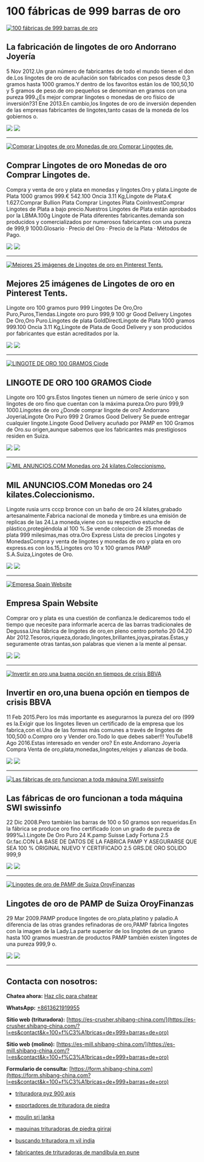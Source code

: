 # 100 fábricas de 999 barras de oro

<a href="https://swt.shibang-china.com/?l=es&img&k=100+f%C3%A1bricas+de+999+barras+de+oro" target="_blank">![100 fábricas de 999 barras de oro](http://static.shibang-china.com/all-800x300/662.jpg)</a>

## La fabricación de lingotes de oro Andorrano Joyería
5 Nov 2012.Un gran número de fabricantes de todo el mundo tienen el don de.Los lingotes de oro de acuñación son fabricados con pesos desde 0,3 gramos hasta 1000 gramos.Y dentro de los favoritos están los de 100,50,10 y 5 gramos de peso.de oro pequeños se denominan en gramos con una pureza 999.¿Es mejor comprar lingotes o monedas de oro físico de inversión?31 Ene 2013.En cambio,los lingotes de oro de inversión dependen de las empresas fabricantes de lingotes,tanto casas de la moneda de los gobiernos o.


<a href="https://whatsapp.shibangsoft.com/WhatsApp.php" target="_blank" title="WhatsApp">![](http://static.shibang-china.com/icon/whatsapp.png)</a> <a href="https://swt.shibang-china.com/?l=es&icon&k=100+f%C3%A1bricas+de+999+barras+de+oro" target="_blank">![](http://static.shibang-china.com/icon/chat-es.png)</a>

---

<a href="https://swt.shibang-china.com/?l=es&img&k=100+f%C3%A1bricas+de+999+barras+de+oro" target="_blank">![Comprar Lingotes de oro Monedas de oro Comprar Lingotes de.](http://static.shibang-china.com/all-800x300/661.jpg)</a>

## Comprar Lingotes de oro Monedas de oro Comprar Lingotes de.
Compra y venta de oro y plata en monedas y lingotes.Oro y plata.Lingote de Plata 1000 gramos 999.€ 542.100 Oncia 3.11 Kg,Lingote de Plata.€ 1.627.Comprar Bullion Plata Comprar Lingotes Plata CoinInvestComprar Lingotes de Plata a bajo precio.Nuestros Lingotes de Plata están aprobados por la LBMA.100g Lingote de Plata diferentes fabricantes.demanda son producidos y comercializados por numerosos fabricantes con una pureza de 999,9 1000.Glosario &middot; Precio del Oro &middot; Precio de la Plata &middot; Métodos de Pago.


<a href="https://whatsapp.shibangsoft.com/WhatsApp.php" target="_blank" title="WhatsApp">![](http://static.shibang-china.com/icon/whatsapp.png)</a> <a href="https://swt.shibang-china.com/?l=es&icon&k=100+f%C3%A1bricas+de+999+barras+de+oro" target="_blank">![](http://static.shibang-china.com/icon/chat-es.png)</a>

---

<a href="https://swt.shibang-china.com/?l=es&img&k=100+f%C3%A1bricas+de+999+barras+de+oro" target="_blank">![Mejores 25 imágenes de Lingotes de oro en Pinterest Tents.](http://static.shibang-china.com/all-800x300/1022.jpg)</a>

## Mejores 25 imágenes de Lingotes de oro en Pinterest Tents.
Lingote oro 100 gramos puro 999 Lingotes De Oro,Oro Puro,Puros,Tiendas.Lingote oro puro 999,9 100 gr Good Delivery Lingotes De Oro,Oro Puro.Lingotes de plata GoldDirectLingote de Plata 1000 gramos 999.100 Oncia 3.11 Kg,Lingote de Plata.de Good Delivery y son producidos por fabricantes que están acreditados por la.


<a href="https://whatsapp.shibangsoft.com/WhatsApp.php" target="_blank" title="WhatsApp">![](http://static.shibang-china.com/icon/whatsapp.png)</a> <a href="https://swt.shibang-china.com/?l=es&icon&k=100+f%C3%A1bricas+de+999+barras+de+oro" target="_blank">![](http://static.shibang-china.com/icon/chat-es.png)</a>

---

<a href="https://swt.shibang-china.com/?l=es&img&k=100+f%C3%A1bricas+de+999+barras+de+oro" target="_blank">![LINGOTE DE ORO 100 GRAMOS Ciode](http://static.shibang-china.com/all-800x300/1098.jpg)</a>

## LINGOTE DE ORO 100 GRAMOS Ciode
Lingote oro 100 grs.Estos lingotes tienen un número de serie único y son lingotes de oro fino que cuentan con la máxima pureza.Oro puro 999,9 1000.Lingotes de oro ¿Donde comprar lingote de oro? Andorrano JoyeriaLingote Oro Puro 999 2 Gramos Good Delivery Se puede entregar cualquier lingote.Lingote Good Delivery acuñado por PAMP en 100 Gramos de Oro.su origen,aunque sabemos que los fabricantes más prestigiosos residen en Suiza.


<a href="https://whatsapp.shibangsoft.com/WhatsApp.php" target="_blank" title="WhatsApp">![](http://static.shibang-china.com/icon/whatsapp.png)</a> <a href="https://swt.shibang-china.com/?l=es&icon&k=100+f%C3%A1bricas+de+999+barras+de+oro" target="_blank">![](http://static.shibang-china.com/icon/chat-es.png)</a>

---

<a href="https://swt.shibang-china.com/?l=es&img&k=100+f%C3%A1bricas+de+999+barras+de+oro" target="_blank">![MIL ANUNCIOS.COM Monedas oro 24 kilates.Coleccionismo.](http://static.shibang-china.com/all-800x300/505.jpg)</a>

## MIL ANUNCIOS.COM Monedas oro 24 kilates.Coleccionismo.
Lingote rusia urrs cccp bronce con un baño de oro 24 kilates,grabado artesanalmente.Fabrica nacional de moneda y timbre.es una emisión de replicas de las 24.La moneda,viene con su respectivo estuche de plástico,protegiéndola al 100 %.Se vende coleccion de 25 monedas de plata 999 milesimas,mas otra.Oro Express Lista de precios Lingotes y MonedasCompra y venta de lingotes y monedas de oro y plata en oro express.es con los.15,Lingotes oro 10 x 100 gramos PAMP S.A.Suiza,Lingotes de Oro.


<a href="https://whatsapp.shibangsoft.com/WhatsApp.php" target="_blank" title="WhatsApp">![](http://static.shibang-china.com/icon/whatsapp.png)</a> <a href="https://swt.shibang-china.com/?l=es&icon&k=100+f%C3%A1bricas+de+999+barras+de+oro" target="_blank">![](http://static.shibang-china.com/icon/chat-es.png)</a>

---

<a href="https://swt.shibang-china.com/?l=es&img&k=100+f%C3%A1bricas+de+999+barras+de+oro" target="_blank">![Empresa Spain Website](http://static.shibang-china.com/all-800x300/1484.jpg)</a>

## Empresa Spain Website
Comprar oro y plata es una cuestión de confianza.le dedicaremos todo el tiempo que necesite para informarle acerca de las barras tradicionales de Degussa.Una fábrica de lingotes de oro,en pleno centro porteño 20 04.20 Abr 2012.Tesoros,riqueza,dorado,lingotes,brillantes,joyas,piratas.Éstas,y seguramente otras tantas,son palabras que vienen a la mente al pensar.


<a href="https://whatsapp.shibangsoft.com/WhatsApp.php" target="_blank" title="WhatsApp">![](http://static.shibang-china.com/icon/whatsapp.png)</a> <a href="https://swt.shibang-china.com/?l=es&icon&k=100+f%C3%A1bricas+de+999+barras+de+oro" target="_blank">![](http://static.shibang-china.com/icon/chat-es.png)</a>

---

<a href="https://swt.shibang-china.com/?l=es&img&k=100+f%C3%A1bricas+de+999+barras+de+oro" target="_blank">![Invertir en oro,una buena opción en tiempos de crisis BBVA](http://static.shibang-china.com/all-800x300/1120.jpg)</a>

## Invertir en oro,una buena opción en tiempos de crisis BBVA
11 Feb 2015.Pero los más importante es asegurarnos la pureza del oro (999 es la.Exigir que los lingotes lleven un certificado de la empresa que los fabrica,con el.Una de las formas más comunes a través de lingotes de 100,500 o.Compro oro y Vender oro.Todo lo que debes saber!!! YouTube18 Ago 2016.Estas interesado en vender oro? En este.Andorrano Joyeria Compra Venta de oro,plata,monedas,lingotes,relojes y alianzas de boda.


<a href="https://whatsapp.shibangsoft.com/WhatsApp.php" target="_blank" title="WhatsApp">![](http://static.shibang-china.com/icon/whatsapp.png)</a> <a href="https://swt.shibang-china.com/?l=es&icon&k=100+f%C3%A1bricas+de+999+barras+de+oro" target="_blank">![](http://static.shibang-china.com/icon/chat-es.png)</a>

---

<a href="https://swt.shibang-china.com/?l=es&img&k=100+f%C3%A1bricas+de+999+barras+de+oro" target="_blank">![Las fábricas de oro funcionan a toda máquina SWI swissinfo](http://static.shibang-china.com/all-800x300/1366.jpg)</a>

## Las fábricas de oro funcionan a toda máquina SWI swissinfo
22 Dic 2008.Pero también las barras de 100 o 50 gramos son requeridas.En la fábrica se produce oro fino certificado (con un grado de pureza de 999‰).Lingote De Oro Puro 24 K.pamp Suisse Lady Fortuna 2.5 Gr.fac.CON LA BASE DE DATOS DE LA FABRICA PAMP Y ASEGURARSE QUE SEA 100 % ORIGINAL NUEVO Y CERTIFICADO 2.5 GRS.DE ORO SOLIDO 999,9


<a href="https://whatsapp.shibangsoft.com/WhatsApp.php" target="_blank" title="WhatsApp">![](http://static.shibang-china.com/icon/whatsapp.png)</a> <a href="https://swt.shibang-china.com/?l=es&icon&k=100+f%C3%A1bricas+de+999+barras+de+oro" target="_blank">![](http://static.shibang-china.com/icon/chat-es.png)</a>

---

<a href="https://swt.shibang-china.com/?l=es&img&k=100+f%C3%A1bricas+de+999+barras+de+oro" target="_blank">![Lingotes de oro de PAMP de Suiza OroyFinanzas](http://static.shibang-china.com/all-800x300/383.jpg)</a>

## Lingotes de oro de PAMP de Suiza OroyFinanzas
29 Mar 2009.PAMP produce lingotes de oro,plata,platino y paladio.A diferencia de las otras grandes refinadoras de oro,PAMP fabrica lingotes con la imagen de la Lady.La parte superior de los lingotes de un gramo hasta 100 gramos muestran.de productos PAMP también existen lingotes de una pureza 999,9 o.

<a href="https://whatsapp.shibangsoft.com/WhatsApp.php" target="_blank" title="WhatsApp">![](http://static.shibang-china.com/icon/whatsapp.png)</a> <a href="https://swt.shibang-china.com/?l=es&icon&k=100+f%C3%A1bricas+de+999+barras+de+oro" target="_blank">![](http://static.shibang-china.com/icon/chat-es.png)</a>

---
## Contacta con nosotros:

**Chatea ahora:** [Haz clic para chatear](https://swt.shibang-china.com?l=es&contact&k=100+f%C3%A1bricas+de+999+barras+de+oro)

**WhatsApp:**  [+8613621919955](https://whatsapp.shibangsoft.com/WhatsApp.php)

**Sitio web (trituradora):** [https://es-crusher.shibang-china.com/](https://es-crusher.shibang-china.com/?l=es&contact&k=100+f%C3%A1bricas+de+999+barras+de+oro)

**Sitio web (molino):** [https://es-mill.shibang-china.com/](https://es-mill.shibang-china.com/?l=es&contact&k=100+f%C3%A1bricas+de+999+barras+de+oro)

**Formulario de consulta:** [https://form.shibang-china.com](https://form.shibang-china.com?l=es&contact&k=100+f%C3%A1bricas+de+999+barras+de+oro)

* [trituradora pyz 900 axis](../17/trituradora%20pyz%20900%20axis.md)

* [exportadores de trituradora de piedra](../18/exportadores%20de%20trituradora%20de%20piedra.md)

* [moulin sri lanka](../16/moulin%20sri%20lanka.md)

* [maquinas trituradoras de piedra giriraj](../17/maquinas%20trituradoras%20de%20piedra%20giriraj.md)

* [buscando trituradora m vil india](../19/buscando%20trituradora%20m%20vil%20india.md)

* [fabricantes de trituradoras de mandíbula en pune](../20/fabricantes%20de%20trituradoras%20de%20mand%C3%ADbula%20en%20pune.md)